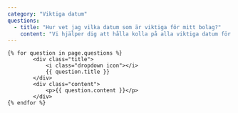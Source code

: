 ```yaml
---
category: "Viktiga datum"
questions:
  - title: "Hur vet jag vilka datum som är viktiga för mitt bolag?"
    content: "Vi hjälper dig att hålla kolla på alla viktiga datum för ditt bolag."
---
```


<div class="ui styled fluid accordion">

    {% for question in page.questions %}
            <div class="title">
                <i class="dropdown icon"></i>
                {{ question.title }}
            </div>
            <div class="content">
                <p>{{ question.content }}</p>
            </div>
    {% endfor %}

</div>